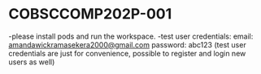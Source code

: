 # COBSCCOMP202P-001

-please install pods and run the workspace.
-test user credentials:
  email: amandawickramasekera2000@gmail.com
  password: abc123
  (test user credentials are just for convenience, possible to register and login new users as well)
